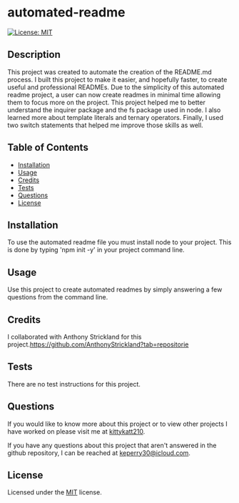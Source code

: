 # automated-readme

  [![License: MIT](https://img.shields.io/badge/License-MIT-yellow.svg)](https://opensource.org/licenses/MIT)

  ## Description

  This project was created to automate the creation of the README.md process. I built this project to make it easier, and hopefully faster, to create useful and professional READMEs. Due to the simplicity of this automated readme project, a user can now create readmes in minimal time allowing them to focus more on the project. This project helped me to better understand the inquirer package and the fs package used in node. I also learned more about template literals and ternary operators. Finally, I used two switch statements that helped me improve those skills as well.

  ## Table of Contents

  - [Installation](#installation)
  - [Usage](#usage)
  - [Credits](#credits)
  - [Tests](#tests)
  - [Questions](#questions)
  - [License](#license)

  ## Installation

  To use the automated readme file you must install node to your project. This is done by typing 'npm init -y' in your project command line.

  ## Usage

  Use this project to create automated readmes by simply answering a few questions from the command line.

  ## Credits

  I collaborated with Anthony Strickland for this project.https://github.com/AnthonyStrickland?tab=repositorie

  ## Tests

  There are no test instructions for this project.

  ## Questions

  If you would like to know more about this project or to view other projects I have worked on please visit me at [kittykatt210](https://github.com/kittykatt210).

  If you have any questions about this project that aren't answered in the github repository, I can be reached at keperry30@icloud.com.

  ## License
  Licensed under the [MIT](https://opensource.org/licenses/MIT) license.
